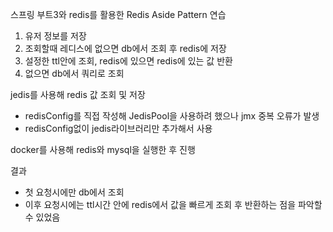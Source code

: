 스프링 부트3와 redis를 활용한 Redis Aside Pattern 연습
1. 유저 정보를 저장
2. 조회할때 레디스에 없으면 db에서 조회 후 redis에 저장
3. 설정한 ttl안에 조회, redis에 있으면 redis에 있는 값 반환
4. 없으면 db에서 쿼리로 조회

jedis를 사용해 redis 값 조회 및 저장
- redisConfig를 직접 작성해 JedisPool을 사용하려 했으나 jmx 중복 오류가 발생
- redisConfig없이 jedis라이브러리만 추가해서 사용

docker를 사용해 redis와 mysql을 실행한 후 진행

결과
- 첫 요청시에만 db에서 조회
- 이후 요청시에는 ttl시간 안에 redis에서 값을 빠르게 조회 후 반환하는 점을 파악할 수 있었음
